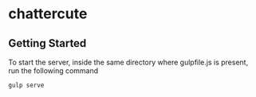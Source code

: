 # chattercute

## Getting Started

To start the server, inside the same directory where gulpfile.js is present, run the following command

```
gulp serve
```